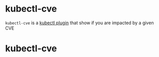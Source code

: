 # kubectl-cve

`kubectl-cve` is a [kubectl plugin](https://kubernetes.io/docs/tasks/extend-kubectl/kubectl-plugins/) that show if you are impacted by a given CVE
# kubectl-cve
